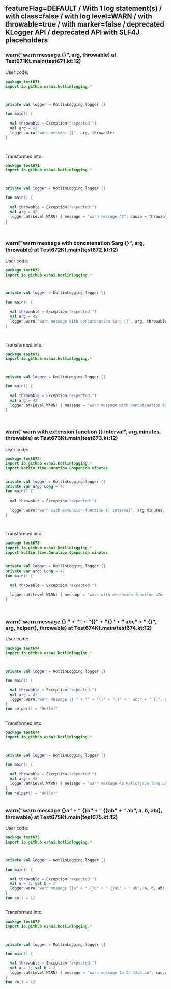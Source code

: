 ## featureFlag=DEFAULT / With 1 log statement(s) / with class=false / with log level=WARN / with throwable=true / with marker=false / deprecated KLogger API / deprecated API with SLF4J placeholders



###  warn("warn message {}", arg, throwable) at Test671Kt.main(test671.kt:12)

User code:
```kotlin
package test671
import io.github.oshai.kotlinlogging.*



private val logger = KotlinLogging.logger {}

fun main() {
  
  val throwable = Exception("expected!")
  val arg = 42
  logger.warn("warn message {}", arg, throwable)
}




```
  
Transformed into:
```kotlin
package test671
import io.github.oshai.kotlinlogging.*



private val logger = KotlinLogging.logger {}

fun main() {
  
  val throwable = Exception("expected!")
  val arg = 42
  logger.at(Level.WARN) { message = "warn message 42"; cause = throwable; internalCompilerData = KLoggingEventBuilder.InternalCompilerData(messageTemplate = ""warn message {}"", className = "test671.Test671Kt", methodName = "main", fileName = "test671.kt", lineNumber = 12)
}




```

###  warn("warn message with concatenation $arg {}", arg, throwable) at Test672Kt.main(test672.kt:12)

User code:
```kotlin
package test672
import io.github.oshai.kotlinlogging.*



private val logger = KotlinLogging.logger {}

fun main() {
  
  val throwable = Exception("expected!")
  val arg = 42
  logger.warn("warn message with concatenation $arg {}", arg, throwable)
}




```
  
Transformed into:
```kotlin
package test672
import io.github.oshai.kotlinlogging.*



private val logger = KotlinLogging.logger {}

fun main() {
  
  val throwable = Exception("expected!")
  val arg = 42
  logger.at(Level.WARN) { message = "warn message with concatenation 42 42"; cause = throwable; internalCompilerData = KLoggingEventBuilder.InternalCompilerData(messageTemplate = ""warn message with concatenation $arg {}"", className = "test672.Test672Kt", methodName = "main", fileName = "test672.kt", lineNumber = 12)
}




```

###  warn("warn with extension function {} interval", arg.minutes, throwable) at Test673Kt.main(test673.kt:12)

User code:
```kotlin
package test673
import io.github.oshai.kotlinlogging.*
import kotlin.time.Duration.Companion.minutes


private val logger = KotlinLogging.logger {}
private var arg: Long = 42
fun main() {
  
  val throwable = Exception("expected!")
  
  logger.warn("warn with extension function {} interval", arg.minutes, throwable)
}




```
  
Transformed into:
```kotlin
package test673
import io.github.oshai.kotlinlogging.*
import kotlin.time.Duration.Companion.minutes


private val logger = KotlinLogging.logger {}
private var arg: Long = 42
fun main() {
  
  val throwable = Exception("expected!")
  
  logger.at(Level.WARN) { message = "warn with extension function 42m interval"; cause = throwable; internalCompilerData = KLoggingEventBuilder.InternalCompilerData(messageTemplate = ""warn with extension function {} interval"", className = "test673.Test673Kt", methodName = "main", fileName = "test673.kt", lineNumber = 12)
}




```

###  warn("warn message {} " + "" + "{}" + "{}" + " abc" + " {}", arg, helper(), throwable) at Test674Kt.main(test674.kt:12)

User code:
```kotlin
package test674
import io.github.oshai.kotlinlogging.*



private val logger = KotlinLogging.logger {}

fun main() {
  
  val throwable = Exception("expected!")
  val arg = 42
  logger.warn("warn message {} " + "" + "{}" + "{}" + " abc" + " {}", arg, helper(), throwable)
}
fun helper() = "Hello!"



```
  
Transformed into:
```kotlin
package test674
import io.github.oshai.kotlinlogging.*



private val logger = KotlinLogging.logger {}

fun main() {
  
  val throwable = Exception("expected!")
  val arg = 42
  logger.at(Level.WARN) { message = "warn message 42 Hello!java.lang.Exception: expected! abc {}"; internalCompilerData = KLoggingEventBuilder.InternalCompilerData(messageTemplate = ""warn message {} " + "" + "{}" + "{}" + " abc" + " {}"", className = "test674.Test674Kt", methodName = "main", fileName = "test674.kt", lineNumber = 12)
}
fun helper() = "Hello!"



```

###  warn("warn message {}a" + " {}b" + " {}ab" + " ab", a, b, ab(), throwable) at Test675Kt.main(test675.kt:12)

User code:
```kotlin
package test675
import io.github.oshai.kotlinlogging.*



private val logger = KotlinLogging.logger {}

fun main() {
  
  val throwable = Exception("expected!")
  val a = 1; val b = 2
  logger.warn("warn message {}a" + " {}b" + " {}ab" + " ab", a, b, ab(), throwable)
}
fun ab() = 12



```
  
Transformed into:
```kotlin
package test675
import io.github.oshai.kotlinlogging.*



private val logger = KotlinLogging.logger {}

fun main() {
  
  val throwable = Exception("expected!")
  val a = 1; val b = 2
  logger.at(Level.WARN) { message = "warn message 1a 2b 12ab ab"; cause = throwable; internalCompilerData = KLoggingEventBuilder.InternalCompilerData(messageTemplate = ""warn message {}a" + " {}b" + " {}ab" + " ab"", className = "test675.Test675Kt", methodName = "main", fileName = "test675.kt", lineNumber = 12)
}
fun ab() = 12



```
